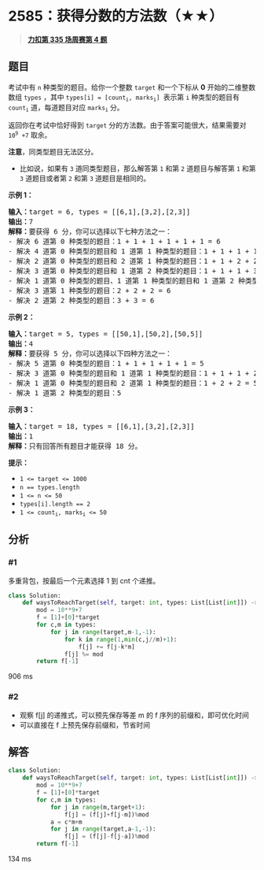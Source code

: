 # 2585：获得分数的方法数（★★）


> <u>**[力扣第 335 场周赛第 4 题](https://leetcode.cn/problems/number-of-ways-to-earn-points/)**</u>

## 题目

<p>考试中有 <code>n</code> 种类型的题目。给你一个整数 <code>target</code> 和一个下标从 <strong>0</strong> 开始的二维整数数组 <code>types</code> ，其中 <code>types[i] = [count<sub>i</sub>, marks<sub>i</sub>] </code>表示第 <code>i</code> 种类型的题目有 <code>count<sub>i</sub></code> 道，每道题目对应 <code>marks<sub>i</sub></code> 分。</p>

<p>返回你在考试中恰好得到 <code>target</code> 分的方法数。由于答案可能很大，结果需要对 <code>10<sup>9</sup> +7</code> 取余。</p>

<p><strong>注意</strong>，同类型题目无法区分。</p>

<ul>
<li>比如说，如果有 <code>3</code> 道同类型题目，那么解答第 <code>1</code> 和第 <code>2</code> 道题目与解答第 <code>1</code> 和第 <code>3</code> 道题目或者第 <code>2</code> 和第 <code>3</code> 道题目是相同的。</li>
</ul>



<p><strong>示例 1：</strong></p>

<pre><strong>输入：</strong>target = 6, types = [[6,1],[3,2],[2,3]]
<strong>输出：</strong>7
<strong>解释：</strong>要获得 6 分，你可以选择以下七种方法之一：
- 解决 6 道第 0 种类型的题目：1 + 1 + 1 + 1 + 1 + 1 = 6
- 解决 4 道第 0 种类型的题目和 1 道第 1 种类型的题目：1 + 1 + 1 + 1 + 2 = 6
- 解决 2 道第 0 种类型的题目和 2 道第 1 种类型的题目：1 + 1 + 2 + 2 = 6
- 解决 3 道第 0 种类型的题目和 1 道第 2 种类型的题目：1 + 1 + 1 + 3 = 6
- 解决 1 道第 0 种类型的题目、1 道第 1 种类型的题目和 1 道第 2 种类型的题目：1 + 2 + 3 = 6
- 解决 3 道第 1 种类型的题目：2 + 2 + 2 = 6
- 解决 2 道第 2 种类型的题目：3 + 3 = 6
</pre>

<p><strong>示例 2：</strong></p>

<pre><strong>输入：</strong>target = 5, types = [[50,1],[50,2],[50,5]]
<strong>输出：</strong>4
<strong>解释：</strong>要获得 5 分，你可以选择以下四种方法之一：
- 解决 5 道第 0 种类型的题目：1 + 1 + 1 + 1 + 1 = 5
- 解决 3 道第 0 种类型的题目和 1 道第 1 种类型的题目：1 + 1 + 1 + 2 = 5
- 解决 1 道第 0 种类型的题目和 2 道第 1 种类型的题目：1 + 2 + 2 = 5
- 解决 1 道第 2 种类型的题目：5
</pre>

<p><strong>示例 3：</strong></p>

<pre><strong>输入：</strong>target = 18, types = [[6,1],[3,2],[2,3]]
<strong>输出：</strong>1
<strong>解释：</strong>只有回答所有题目才能获得 18 分。
</pre>



<p><strong>提示：</strong></p>

<ul>
<li><code>1 &lt;= target &lt;= 1000</code></li>
<li><code>n == types.length</code></li>
<li><code>1 &lt;= n &lt;= 50</code></li>
<li><code>types[i].length == 2</code></li>
<li><code>1 &lt;= count<sub>i</sub>, marks<sub>i</sub> &lt;= 50</code></li>
</ul>


## 分析

### #1

多重背包，按最后一个元素选择 1 到 cnt 个递推。

```python
class Solution:
    def waysToReachTarget(self, target: int, types: List[List[int]]) -> int:
        mod = 10**9+7
        f = [1]+[0]*target
        for c,m in types:
            for j in range(target,m-1,-1):
                for k in range(1,min(c,j//m)+1):
                    f[j] += f[j-k*m] 
                f[j] %= mod
        return f[-1]
```
906 ms

### #2

- 观察 f[j] 的递推式，可以预先保存等差 m 的 f 序列的前缀和，即可优化时间
- 可以直接在 f 上预先保存前缀和，节省时间

## 解答

```python
class Solution:
    def waysToReachTarget(self, target: int, types: List[List[int]]) -> int:
        mod = 10**9+7
        f = [1]+[0]*target
        for c,m in types:
            for j in range(m,target+1):
                f[j] = (f[j]+f[j-m])%mod
            a = c*m+m
            for j in range(target,a-1,-1):
                f[j] = (f[j]-f[j-a])%mod
        return f[-1]
```
134 ms


